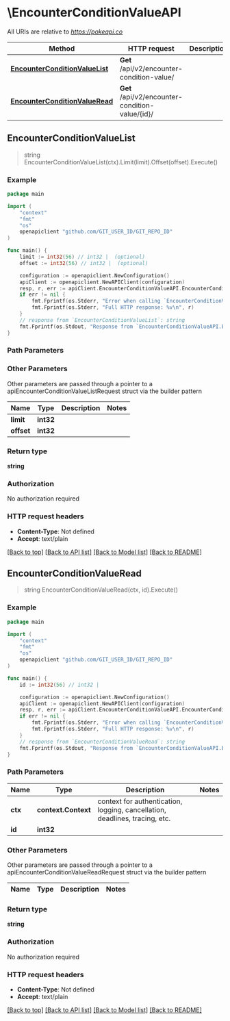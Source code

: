 # \EncounterConditionValueAPI

All URIs are relative to *https://pokeapi.co*

Method | HTTP request | Description
------------- | ------------- | -------------
[**EncounterConditionValueList**](EncounterConditionValueAPI.md#EncounterConditionValueList) | **Get** /api/v2/encounter-condition-value/ | 
[**EncounterConditionValueRead**](EncounterConditionValueAPI.md#EncounterConditionValueRead) | **Get** /api/v2/encounter-condition-value/{id}/ | 



## EncounterConditionValueList

> string EncounterConditionValueList(ctx).Limit(limit).Offset(offset).Execute()



### Example

```go
package main

import (
	"context"
	"fmt"
	"os"
	openapiclient "github.com/GIT_USER_ID/GIT_REPO_ID"
)

func main() {
	limit := int32(56) // int32 |  (optional)
	offset := int32(56) // int32 |  (optional)

	configuration := openapiclient.NewConfiguration()
	apiClient := openapiclient.NewAPIClient(configuration)
	resp, r, err := apiClient.EncounterConditionValueAPI.EncounterConditionValueList(context.Background()).Limit(limit).Offset(offset).Execute()
	if err != nil {
		fmt.Fprintf(os.Stderr, "Error when calling `EncounterConditionValueAPI.EncounterConditionValueList``: %v\n", err)
		fmt.Fprintf(os.Stderr, "Full HTTP response: %v\n", r)
	}
	// response from `EncounterConditionValueList`: string
	fmt.Fprintf(os.Stdout, "Response from `EncounterConditionValueAPI.EncounterConditionValueList`: %v\n", resp)
}
```

### Path Parameters



### Other Parameters

Other parameters are passed through a pointer to a apiEncounterConditionValueListRequest struct via the builder pattern


Name | Type | Description  | Notes
------------- | ------------- | ------------- | -------------
 **limit** | **int32** |  | 
 **offset** | **int32** |  | 

### Return type

**string**

### Authorization

No authorization required

### HTTP request headers

- **Content-Type**: Not defined
- **Accept**: text/plain

[[Back to top]](#) [[Back to API list]](../README.md#documentation-for-api-endpoints)
[[Back to Model list]](../README.md#documentation-for-models)
[[Back to README]](../README.md)


## EncounterConditionValueRead

> string EncounterConditionValueRead(ctx, id).Execute()



### Example

```go
package main

import (
	"context"
	"fmt"
	"os"
	openapiclient "github.com/GIT_USER_ID/GIT_REPO_ID"
)

func main() {
	id := int32(56) // int32 | 

	configuration := openapiclient.NewConfiguration()
	apiClient := openapiclient.NewAPIClient(configuration)
	resp, r, err := apiClient.EncounterConditionValueAPI.EncounterConditionValueRead(context.Background(), id).Execute()
	if err != nil {
		fmt.Fprintf(os.Stderr, "Error when calling `EncounterConditionValueAPI.EncounterConditionValueRead``: %v\n", err)
		fmt.Fprintf(os.Stderr, "Full HTTP response: %v\n", r)
	}
	// response from `EncounterConditionValueRead`: string
	fmt.Fprintf(os.Stdout, "Response from `EncounterConditionValueAPI.EncounterConditionValueRead`: %v\n", resp)
}
```

### Path Parameters


Name | Type | Description  | Notes
------------- | ------------- | ------------- | -------------
**ctx** | **context.Context** | context for authentication, logging, cancellation, deadlines, tracing, etc.
**id** | **int32** |  | 

### Other Parameters

Other parameters are passed through a pointer to a apiEncounterConditionValueReadRequest struct via the builder pattern


Name | Type | Description  | Notes
------------- | ------------- | ------------- | -------------


### Return type

**string**

### Authorization

No authorization required

### HTTP request headers

- **Content-Type**: Not defined
- **Accept**: text/plain

[[Back to top]](#) [[Back to API list]](../README.md#documentation-for-api-endpoints)
[[Back to Model list]](../README.md#documentation-for-models)
[[Back to README]](../README.md)

